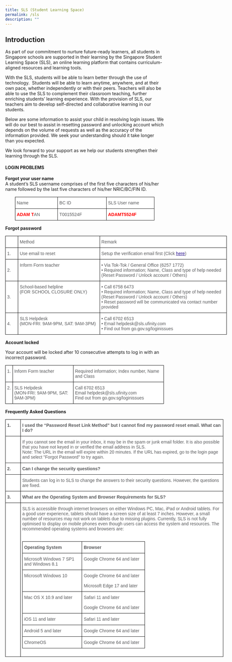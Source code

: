 ```yaml
---
title: SLS (Student Learning Space)
permalink: /sls
description: ""
---
```

## Introduction

As part of our commitment to nurture future-ready learners, all students in Singapore schools are supported in their learning by the Singapore Student Learning Space (SLS), an online learning platform that contains curriculum-aligned resources and learning tools.  


With the SLS, students will be able to learn better through the use of technology.  Students will be able to learn anytime, anywhere, and at their own pace, whether independently or with their peers. Teachers will also be able to use the SLS to complement their classroom teaching, further enriching students’ learning experience. With the provision of SLS, our teachers aim to develop self-directed and collaborative learning in our students. 

Below are some information to assist your child in resolving login issues. We will do our best to assist in resetting password and unlocking account which depends on the volume of requests as well as the accuracy of the information provided. We seek your understanding should it take longer than you expected.   


We look forward to your support as we help our students strengthen their learning through the SLS.


#### LOGIN PROBLEMS

**Forgot your user name**   
A student’s SLS username comprises of the first five characters of his/her name followed by the last five characters of his/her NRIC/BC/FIN ID.

<center>
<style type="text/css">
.tg  {border-collapse:collapse;border-spacing:0;}
.tg td{border-color:black;border-style:solid;border-width:1px;font-family:Arial, sans-serif;font-size:14px;
  overflow:hidden;padding:10px 5px;word-break:normal;}
.tg th{border-color:black;border-style:solid;border-width:1px;font-family:Arial, sans-serif;font-size:14px;
  font-weight:normal;overflow:hidden;padding:10px 5px;word-break:normal;}
.tg .tg-mzni{background-color:#FFF;color:#58595B;text-align:left;vertical-align:top}
.tg .tg-kwiv{background-color:#FFF;color:#F00;font-weight:bold;text-align:left;vertical-align:top}
</style>
<table class="tg" style="undefined;table-layout: fixed; width: 443px">
<colgroup>
<col style="width: 136px">
<col style="width: 155px">
<col style="width: 152px">
</colgroup>
<tbody>
  <tr>
    <td class="tg-mzni"><span style="font-weight:normal;color:#58595B">Name</span></td>
    <td class="tg-mzni"><span style="font-weight:normal;color:#58595B">BC ID</span></td>
    <td class="tg-mzni"><span style="font-weight:normal;color:#58595B">SLS User name</span></td>
  </tr>
  <tr>
    <td class="tg-kwiv">ADAM T<span style="font-weight:normal;color:#58595B">AN</span></td>
    <td class="tg-mzni"><span style="font-weight:normal;color:#58595B">T001</span>5524F</td>
    <td class="tg-kwiv">ADAMT5524F</td>
  </tr>
</tbody>
</table>
</center>

**Forgot password**

<style type="text/css">
.tg  {border-collapse:collapse;border-spacing:0;}
.tg td{border-color:black;border-style:solid;border-width:1px;font-family:Arial, sans-serif;font-size:14px;
  overflow:hidden;padding:10px 5px;word-break:normal;}
.tg th{border-color:black;border-style:solid;border-width:1px;font-family:Arial, sans-serif;font-size:14px;
  font-weight:normal;overflow:hidden;padding:10px 5px;word-break:normal;}
.tg .tg-mzni{background-color:#FFF;color:#58595B;text-align:left;vertical-align:top}
.tg .tg-vqji{background-color:#FFF;color:#58595B;text-align:left;vertical-align:middle}
</style>
<table class="tg" style="undefined;table-layout: fixed; width: 704px">
<colgroup>
<col style="width: 40px">
<col style="width: 260px">
<col style="width: 404px">
</colgroup>
<tbody>
  <tr>
    <td class="tg-mzni"><span style="font-weight:normal;color:#58595B"> </span></td>
    <td class="tg-mzni"><span style="font-weight:normal;color:#58595B">Method</span></td>
    <td class="tg-mzni"><span style="font-weight:normal;color:#58595B">Remark</span></td>
  </tr>
  <tr>
    <td class="tg-vqji"><span style="font-weight:normal;color:#58595B">  1.</span></td>
    <td class="tg-mzni"><span style="font-weight:normal;color:#58595B"> Use email to reset</span></td>
    <td class="tg-mzni"><span style="font-weight:normal;color:#58595B">Setup the verification email first (Click</span> <a href="/files/SLS%20Email%20Verificationdocx.pdf" target="_blank" rel="noopener noreferrer"><span style="font-weight:500;text-decoration:underline;color:#21088A">here</span></a><span style="font-weight:normal;color:#58595B">)</span></td>
  </tr>
  <tr>
    <td class="tg-vqji"><span style="font-weight:normal;color:#58595B">  2.</span></td>
    <td class="tg-mzni"><span style="font-weight:normal;color:#58595B"> Inform Form teacher</span></td>
    <td class="tg-mzni"><span style="font-style:normal">• </span><span style="background-color:initial">Via Tok-Tok / General Office (6257 1772)</span><br><span style="font-style:normal">• </span><span style="background-color:initial">Required information; Name, Class and type of help needed (Reset Password / Unlock account / Others)</span></td>
  </tr>
  <tr>
    <td class="tg-vqji"><span style="font-weight:normal;color:#58595B">  3.</span></td>
    <td class="tg-mzni"><span style="font-weight:normal;color:#58595B"> School-based helpline</span><br> (FOR SCHOOL CLOSURE ONLY)</td>
    <td class="tg-mzni"><span style="font-style:normal">• </span>Call 6758 6473<br><span style="font-style:normal">• </span><span style="background-color:initial">Required information; Name, Class and type of help needed (Reset Password / Unlock account / Others)</span><br><span style="font-style:normal">• </span>Reset password will be communicated via contact number provided</td>
  </tr>
  <tr>
    <td class="tg-vqji"><span style="font-weight:normal;color:#58595B">  4.</span></td>
    <td class="tg-mzni"><span style="font-weight:normal;color:#58595B"> SLS Helpdesk</span><br><span style="font-weight:normal;color:#58595B"> (MON-FRI: 9AM-9PM, </span><span style="background-color:initial">SAT: 9AM-3PM)</span></td>
    <td class="tg-mzni"><span style="font-style:normal">• </span>Call 6702 6513<br><span style="font-style:normal">• </span>Email helpdesk@sls.ufinity.com<br><span style="font-style:normal">• </span>Find out from go.gov.sg/loginissues</td>
  </tr>
</tbody>
</table>

**Account locked**

Your account will be locked after 10 consecutive attempts to log in with an incorrect password.

<style type="text/css">
.tg  {border-collapse:collapse;border-spacing:0;}
.tg td{border-color:black;border-style:solid;border-width:1px;font-family:Arial, sans-serif;font-size:14px;
  overflow:hidden;padding:10px 5px;word-break:normal;}
.tg th{border-color:black;border-style:solid;border-width:1px;font-family:Arial, sans-serif;font-size:14px;
  font-weight:normal;overflow:hidden;padding:10px 5px;word-break:normal;}
.tg .tg-mzni{background-color:#FFF;color:#58595B;text-align:left;vertical-align:top}
</style>
<table class="tg">
<tbody>
  <tr>
    <td class="tg-mzni"><span style="font-weight:normal;color:#58595B">1.</span></td>
    <td class="tg-mzni"><span style="font-weight:normal;color:#58595B">Inform Form teacher</span></td>
    <td class="tg-mzni">Required information; Index number, Name and Class</td>
  </tr>
  <tr>
    <td class="tg-mzni"><span style="font-weight:normal;color:#58595B">2.</span></td>
    <td class="tg-mzni"><span style="font-weight:normal;color:#58595B">SLS Helpdesk</span><br><span style="font-weight:normal;color:#58595B">(MON-FRI: 9AM-9PM, SAT: 9AM-3PM)</span></td>
    <td class="tg-mzni">Call 6702 6513<br>Email helpdesk@sls.ufinity.com<br>Find out from go.gov.sg/loginissues</td>
  </tr>
</tbody>
</table>

**Frequently Asked Questions**

<style type="text/css">
.tg  {border-collapse:collapse;border-spacing:0;}
.tg td{border-color:black;border-style:solid;border-width:1px;font-family:Arial, sans-serif;font-size:14px;
  overflow:hidden;padding:10px 5px;word-break:normal;}
.tg th{border-color:black;border-style:solid;border-width:1px;font-family:Arial, sans-serif;font-size:14px;
  font-weight:normal;overflow:hidden;padding:10px 5px;word-break:normal;}
.tg .tg-mzni{background-color:#FFF;color:#58595B;text-align:left;vertical-align:top}
.tg .tg-2r4h{background-color:#FFF;color:#58595B;font-weight:bold;text-align:left;vertical-align:top}
</style>
<table class="tg" style="undefined;table-layout: fixed; width: 693px">
<colgroup>
<col style="width: 48px">
<col style="width: 645px">
</colgroup>
<tbody>
  <tr>
    <td class="tg-2r4h">1.</td>
    <td class="tg-2r4h">I used the “Password Reset Link Method” but I cannot find my password reset email. What can I do?</td>
  </tr>
  <tr>
    <td class="tg-mzni"><span style="font-weight:normal;color:#58595B"> </span></td>
    <td class="tg-mzni"><span style="font-weight:normal;color:#58595B">If you cannot see the email in your inbox, it may be in the spam or junk email folder. It is also possible that you have not keyed in or verified the email address in SLS.</span><br><span style="font-weight:normal;color:#58595B">Note: The URL in the email will expire within 20 minutes. If the URL has expired, go to the login page and select "Forgot Password" to try again.</span></td>
  </tr>
  <tr>
    <td class="tg-2r4h">2.</td>
    <td class="tg-2r4h">Can I change the security questions?</td>
  </tr>
  <tr>
    <td class="tg-mzni"><span style="font-weight:normal;color:#58595B"> </span></td>
    <td class="tg-mzni"><span style="font-weight:normal;color:#58595B">Students can log in to SLS to change the answers to their security questions. However, the questions are fixed.</span></td>
  </tr>
  <tr>
    <td class="tg-2r4h">3.</td>
    <td class="tg-2r4h">What are the Operating System and Browser Requirements for SLS?</td>
  </tr>
  <tr>
    <td class="tg-mzni"><span style="font-weight:normal;color:#58595B"> </span></td>
    <td class="tg-mzni"><span style="font-weight:normal;color:#58595B">SLS is accessible through internet browsers on either Windows PC, Mac, iPad or Android tablets. For a good user experience, tablets should have a screen size of at least 7 inches. However, a small number of resources may not work on tablets due to missing plugins. Currently, SLS is not fully optimised to display on mobile phones even though users can access the system and resources. The recommended operating systems and browsers are: <br><br><style type="text/css">
.tg  {border-collapse:collapse;border-spacing:0;}
.tg td{border-color:black;border-style:solid;border-width:1px;font-family:Arial, sans-serif;font-size:14px;
  overflow:hidden;padding:10px 5px;word-break:normal;}
.tg th{border-color:black;border-style:solid;border-width:1px;font-family:Arial, sans-serif;font-size:14px;
  font-weight:normal;overflow:hidden;padding:10px 5px;word-break:normal;}
.tg .tg-mzni{background-color:#FFF;color:#58595B;text-align:left;vertical-align:top}
.tg .tg-2r4h{background-color:#FFF;color:#58595B;font-weight:bold;text-align:left;vertical-align:top}
</style>
<table class="tg" style="undefined;table-layout: fixed; width: 390px">
<colgroup>
<col style="width: 190px">
<col style="width: 200px">
</colgroup>
<tbody>
  <tr>
    <td class="tg-2r4h">Operating System</td>
    <td class="tg-2r4h">Browser</td>
  </tr>
  <tr>
    <td class="tg-mzni"><span style="font-weight:normal;color:#58595B">Microsoft Windows 7 SP1 and Windows 8.1</span></td>
    <td class="tg-mzni">Google Chrome 64 and later</td>
  </tr>
  <tr>
    <td class="tg-mzni"><span style="font-weight:normal;color:#58595B">Microsoft Windows 10</span></td>
    <td class="tg-mzni">Google Chrome 64 and later<br><br>Microsoft Edge 17 and later</td>
  </tr>
  <tr>
    <td class="tg-mzni"><span style="font-weight:normal;color:#58595B">Mac OS X 10.9 and later</span></td>
    <td class="tg-mzni">Safari 11 and later<br><br>Google Chrome 64 and later</td>
  </tr>
  <tr>
    <td class="tg-mzni"><span style="font-weight:normal;color:#58595B">iOS 11 and later</span></td>
    <td class="tg-mzni">Safari 11 and later</td>
  </tr>
  <tr>
    <td class="tg-mzni"><span style="font-weight:normal;color:#58595B">Android 5 and later</span></td>
    <td class="tg-mzni">Google Chrome 64 and later</td>
  </tr>
  <tr>
    <td class="tg-mzni"><span style="font-weight:normal;color:#58595B">ChromeOS</span></td>
    <td class="tg-mzni">Google Chrome 64 and later</td>
  </tr>
</tbody>
</table></span></td>
  </tr>
</tbody>
</table>







